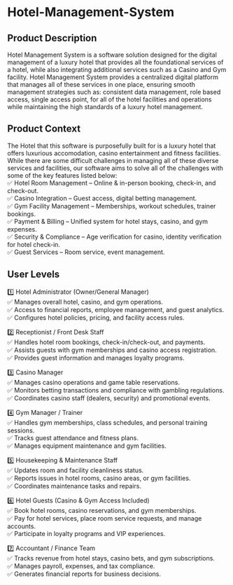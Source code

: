# Hotel-Management-System

## Product Description
Hotel Management System is a software solution designed for the digital management of a luxury hotel that provides all the foundational services of a hotel, while also integrating additional services such as a Casino and Gym facility. Hotel Management System provides a centralized digital platform that manages all of these services in one place, ensuring smooth management strategies such as: consistent data management, role based access, single access point, for all of the hotel facilities and operations while maintaining the high standards of a luxury hotel management.

## Product Context
The Hotel that this software is purposefully built for is a luxury hotel that offers luxurious accomodation, casino entertainment and fitness facilities. While there are some difficult challenges in managing all of these diverse services and facilities, our software aims to solve all of the challenges with some of the key features listed below:<br/>
  ✅ Hotel Room Management – Online & in-person booking, check-in, and check-out. <br/>
  ✅ Casino Integration – Guest access, digital betting management. <br/>
  ✅ Gym Facility Management – Memberships, workout schedules, trainer bookings. <br/>
  ✅ Payment & Billing – Unified system for hotel stays, casino, and gym expenses. <br/>
  ✅ Security & Compliance – Age verification for casino, identity verification for hotel check-in. <br/>
  ✅ Guest Services – Room service, event management. <br/>

## User Levels
  1️⃣ Hotel Administrator (Owner/General Manager) <br/>
    ✅ Manages overall hotel, casino, and gym operations. <br/>
    ✅ Access to financial reports, employee management, and guest analytics. <br/>
    ✅ Configures hotel policies, pricing, and facility access rules. <br/>
  
  2️⃣ Receptionist / Front Desk Staff <br/>
    ✅ Handles hotel room bookings, check-in/check-out, and payments. <br/>
    ✅ Assists guests with gym memberships and casino access registration. <br/>
    ✅ Provides guest information and manages loyalty programs. <br/>
  
  3️⃣ Casino Manager <br/> 
    ✅ Manages casino operations and game table reservations. <br/>
    ✅ Monitors betting transactions and compliance with gambling regulations. <br/>
    ✅ Coordinates casino staff (dealers, security) and promotional events. <br/> 
  
  4️⃣ Gym Manager / Trainer <br/>
    ✅ Handles gym memberships, class schedules, and personal training sessions. <br/>
    ✅ Tracks guest attendance and fitness plans. <br/>
    ✅ Manages equipment maintenance and gym facilities. <br/>
   
  5️⃣ Housekeeping & Maintenance Staff <br/>
    ✅ Updates room and facility cleanliness status. <br/>
    ✅ Reports issues in hotel rooms, casino areas, or gym facilities. <br/>
    ✅ Coordinates maintenance tasks and repairs. <br/>
  
  6️⃣ Hotel Guests (Casino & Gym Access Included) <br/> 
    ✅ Book hotel rooms, casino reservations, and gym memberships. <br/> 
    ✅ Pay for hotel services, place room service requests, and manage accounts. <br/>
    ✅ Participate in loyalty programs and VIP experiences. <br/>
  
  7️⃣ Accountant / Finance Team <br/> 
    ✅ Tracks revenue from hotel stays, casino bets, and gym subscriptions. <br/>
    ✅ Manages payroll, expenses, and tax compliance. <br/>
    ✅ Generates financial reports for business decisions. <br/>
